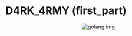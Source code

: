 # D4RK_4RMY (first_part)

<p align="center">
    <img src="https://static.wikia.nocookie.net/villains/images/8/8d/M0darkarmymask_m_Red.jpg/revision/latest?cb=20180109100702" title="golang img" id="ynovflag{1S_N0t_1N_TH3_M4CH1N3}"/>
</p>